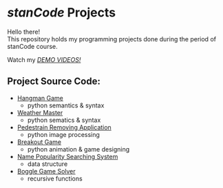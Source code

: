# *stanCode* Projects
Hello there!\
This repository holds my programming projects done during the period of stanCode course.

Watch my *[DEMO VIDEOS!](https://drive.google.com/drive/folders/1Gi3bn9qPW_gR0ISyGzVPLd5Bztdvd7rF?fbclid=IwAR36BW3v_bHn-Idsh-0_ROSWLwrXOzoervZId25OOzH2LX4b6FCGDfULdDg)*

## Project Source Code:
* [Hangman Game](https://github.com/JohnsonWang0319/MystanCodeProjects/blob/main/stanCode_Projects/hangman_game/hangman.py)
  * python semantics & syntax
* [Weather Master](https://github.com/JohnsonWang0319/MystanCodeProjects/blob/main/stanCode_Projects/weather_master/weather_master.py)
  * python sematics & syntax
* [Pedestrain Removing Application](https://github.com/JohnsonWang0319/MystanCodeProjects/blob/main/stanCode_Projects/my_photoshop/stanCodoshop.py)
  * python image processing
* [Breakout Game](https://github.com/JohnsonWang0319/MystanCodeProjects/blob/main/stanCode_Projects/break_out_game/breakout.py)
  * python animation & game designing
* [Name Popularity Searching System](https://github.com/JohnsonWang0319/MystanCodeProjects/blob/main/stanCode_Projects/name_searching_system/babygraphics.py)
  * data structure
* [Boggle Game Solver](https://github.com/JohnsonWang0319/MystanCodeProjects/blob/main/stanCode_Projects/boggle_game_solver/boggle.py)
  * recursive functions
